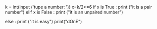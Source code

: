 k = int(input ('tupe a number: '))
x=k/2>=6
if x is True :
        print ("it is a pair number")
elif x  is False :
        print ("it is an unpaired number")
        
else :
        print ("it is easy")
print("dOnE")      
